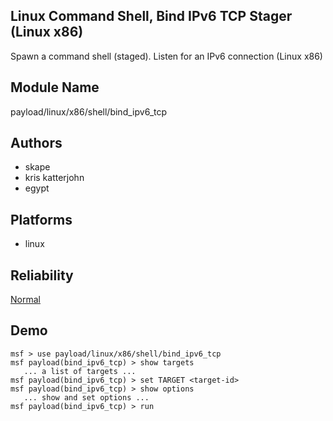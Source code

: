 ## Linux Command Shell, Bind IPv6 TCP Stager (Linux x86)

Spawn a command shell (staged). Listen for an IPv6 
connection (Linux x86)


## Module Name
payload/linux/x86/shell/bind_ipv6_tcp

## Authors
* skape
* kris katterjohn
* egypt





## Platforms
* linux

## Reliability
[Normal](https://github.com/rapid7/metasploit-framework/wiki/Exploit-Ranking)

## Demo

```
msf > use payload/linux/x86/shell/bind_ipv6_tcp
msf payload(bind_ipv6_tcp) > show targets
   ... a list of targets ...
msf payload(bind_ipv6_tcp) > set TARGET <target-id>
msf payload(bind_ipv6_tcp) > show options
   ... show and set options ...
msf payload(bind_ipv6_tcp) > run
```
    
    